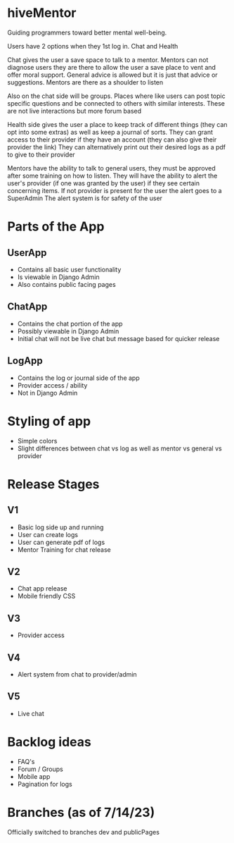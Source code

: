 # hiveMentor
Guiding programmers toward better mental well-being.

Users have 2 options when they 1st log in.  Chat and Health

Chat gives the user a save space to talk to a mentor.  Mentors can not diagnose users they are there to allow the user a save place to vent and offer moral support.  General advice is allowed but it is just that advice or suggestions.  Mentors are there as a shoulder to listen

Also on the chat side will be groups.  Places where like users can post topic specific questions and be connected to others with similar interests.  These are not live interactions but more forum based

Health side gives the user a place to keep track of different things (they can opt into some extras) as well as keep a journal of sorts.  They can grant access to their provider if they have an account (they can also give their provider the link)  They can alternatively print out their desired logs as a pdf to give to their provider

Mentors have the ability to talk to general users, they must be approved after some training on how to listen.  They will have the ability to alert the user's provider (if one was granted by the user) if they see certain concerning items.  If  not provider is present for the user the alert goes to a SuperAdmin The alert system is for safety of the user

# Parts of the App

## UserApp
- Contains all basic user functionality
- Is viewable in Django Admin
- Also contains public facing pages

## ChatApp
- Contains the chat portion of the app
- Possibly viewable in Django Admin
- Initial chat will not be live chat but message based for quicker release

## LogApp
- Contains the log or journal side of the app
- Provider access / ability
- Not in Django Admin

# Styling of app

- Simple colors
- Slight differences between chat vs log as well as mentor vs general vs provider

# Release Stages
## V1
- Basic log side up and running
- User can create logs
- User can generate pdf of logs
- Mentor Training for chat release

## V2
- Chat app release
- Mobile friendly CSS

## V3
- Provider access

## V4
- Alert system from chat to provider/admin

## V5
- Live chat


# Backlog ideas
- FAQ's
- Forum / Groups
- Mobile app
- Pagination for logs


# Branches (as of 7/14/23)
Officially switched to branches dev and publicPages